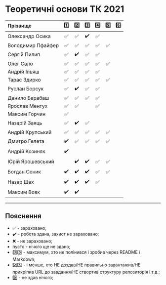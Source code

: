 # Теоретичні основи ТК 2021

| Прізвище          | :one: | :two: | :three: | :four: | :five: | :six: |
| :---------------- |:-------------------------------------:|:-------------------------------------:|:-------------------------------------:|:-------------------------------------:|:-------------------------------------:|:-------------------------------------:|
| Олександр Осика   |:white_check_mark:|:white_check_mark:|:heavy_check_mark:|:white_check_mark:|||
| Володимир Пфайфер |:white_check_mark:|:white_check_mark:|:white_check_mark:|:white_check_mark:|:white_check_mark:||
| Сергій Пилип      |:white_check_mark:|:heavy_check_mark:|:white_check_mark:|:white_check_mark:|||
| Олег Сало         |:white_check_mark:|:white_check_mark:|:white_check_mark:|:white_check_mark:|:white_check_mark:||
| Андрій Ільяш      |:white_check_mark:|:white_check_mark:|:white_check_mark:|:white_check_mark:|||
| Тарас Здирко      |:white_check_mark:|:white_check_mark:|:white_check_mark:|:white_check_mark:|:white_check_mark:||
| Руслан Борсук     |:white_check_mark:|:heavy_check_mark:|:white_check_mark:|:white_check_mark:|||
| Данило Барабаш    |:white_check_mark:|:white_check_mark:|:white_check_mark:|:white_check_mark:|||
| Ярослав Ментух    |:white_check_mark:|:white_check_mark:||:white_check_mark:|||
| Максим Горчин     |:white_check_mark:||||||
| Назарій Заяць     |:white_check_mark:|:heavy_check_mark:|:white_check_mark:||||
| Андрій Крупський  |:white_check_mark:|:white_check_mark:|:white_check_mark:|:white_check_mark:|:white_check_mark:||
| Дмитро Гелета     |:heavy_check_mark:|:white_check_mark:|:white_check_mark:|:white_check_mark:|:white_check_mark:||
| Андрій Козиняк    |:heavy_check_mark:||||||
| Юрій Ярошевський  ||:heavy_check_mark:|:heavy_check_mark:|:white_check_mark:|:white_check_mark:||
| Богдан Сеник      |:heavy_check_mark:|:heavy_check_mark:|:heavy_check_mark:|:white_check_mark:|:white_check_mark:||
| Назар Шах         |:heavy_check_mark:|:heavy_check_mark:|:heavy_check_mark:|:white_check_mark:|||
| Максим Вовк       |:heavy_check_mark:|:heavy_check_mark:|||||

---
## Пояснення
- :white_check_mark: - зараховано;
- :heavy_check_mark: - робота здана, захист не зараховано;
- :x: - не зараховано;
- пусто - нічого ще не здано;
- :three::zero: - максимум, хто не полінився і зробив через README і Markdown;
- :two::five: - і менше, хто НЕ доздав/НЕ правильно завантажив/НЕ прикріпив URL до завдання/НЕ створтив структуру репозиторія і.т.д.;
- :zero: - не здав нічого;
